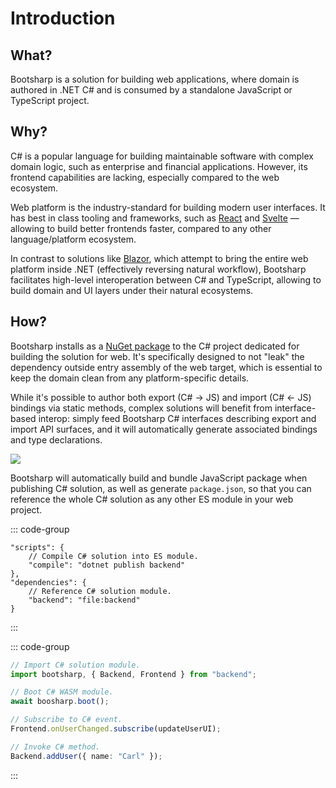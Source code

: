 # Introduction

## What?

Bootsharp is a solution for building web applications, where domain is authored in .NET C# and is consumed by a standalone JavaScript or TypeScript project.

## Why?

C# is a popular language for building maintainable software with complex domain logic, such as enterprise and financial applications. However, its frontend capabilities are lacking, especially compared to the web ecosystem.

Web platform is the industry-standard for building modern user interfaces. It has best in class tooling and frameworks, such as [React](https://react.dev) and [Svelte](https://svelte.dev) — allowing to build better frontends faster, compared to any other language/platform ecosystem.

In contrast to solutions like [Blazor](https://dotnet.microsoft.com/en-us/apps/aspnet/web-apps/blazor), which attempt to bring the entire web platform inside .NET (effectively reversing natural workflow), Bootsharp facilitates high-level interoperation between C# and TypeScript, allowing to build domain and UI layers under their natural ecosystems.

## How?

Bootsharp installs as a [NuGet package](https://www.nuget.org/packages/Bootsharp) to the C# project dedicated for building the solution for web. It's specifically designed to not "leak" the dependency outside entry assembly of the web target, which is essential to keep the domain clean from any platform-specific details.

While it's possible to author both export (C# -> JS) and import (C# <- JS) bindings via static methods, complex solutions will benefit from interface-based interop: simply feed Bootsharp C# interfaces describing export and import API surfaces, and it will automatically generate associated bindings and type declarations.

![](/img/banner.png)

Bootsharp will automatically build and bundle JavaScript package when publishing C# solution, as well as generate `package.json`, so that you can reference the whole C# solution as any other ES module in your web project.

::: code-group
```jsonc [package.json]
"scripts": {
    // Compile C# solution into ES module.
    "compile": "dotnet publish backend"
},
"dependencies": {
    // Reference C# solution module.
    "backend": "file:backend"
}
```
:::

::: code-group
```ts [main.ts]
// Import C# solution module.
import bootsharp, { Backend, Frontend } from "backend";

// Boot C# WASM module.
await boosharp.boot();

// Subscribe to C# event.
Frontend.onUserChanged.subscribe(updateUserUI);

// Invoke C# method.
Backend.addUser({ name: "Carl" });
```
:::
